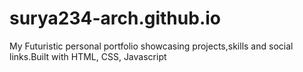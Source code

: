 # surya234-arch.github.io
My Futuristic personal portfolio showcasing projects,skills and social links.Built with HTML, CSS, Javascript
